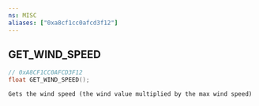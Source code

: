 ```yaml
---
ns: MISC
aliases: ["0xa8cf1cc0afcd3f12"]
---
```

## GET_WIND_SPEED

```c
// 0xA8CF1CC0AFCD3F12
float GET_WIND_SPEED();
```

```
Gets the wind speed (the wind value multiplied by the max wind speed)
```
